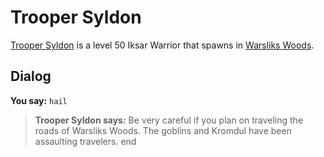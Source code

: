 # Trooper Syldon



[Trooper Syldon](/npc/79088) is a level 50 Iksar Warrior that spawns in [Warsliks Woods](/zone/79).



## Dialog

**You say:** `hail`



>**Trooper Syldon says:** Be very careful if you plan on traveling the roads of Warsliks Woods. The goblins and Kromdul have been assaulting travelers.
end